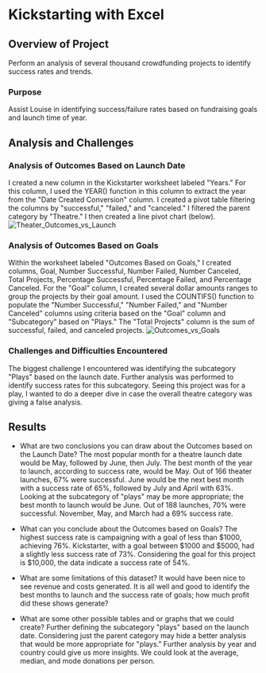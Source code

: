 # Kickstarting with Excel

## Overview of Project
Perform an analysis of several thousand crowdfunding projects to identify success rates and trends.

### Purpose
Assist Louise in identifying success/failure rates based on fundraising goals and launch time of year.

## Analysis and Challenges

### Analysis of Outcomes Based on Launch Date
I created a new column in the Kickstarter worksheet labeled "Years." For this column, I used the YEAR() function in this column to extract the year from the "Date Created Conversion" column. I created a pivot table filtering the columns by "successful," "failed," and "canceled." I filtered the parent category by "Theatre." I then created a line pivot chart (below).
![Theater_Outcomes_vs_Launch](https://user-images.githubusercontent.com/114355199/204607091-6c2545c1-43ed-401f-9c3e-3b260eda5a4c.png)


### Analysis of Outcomes Based on Goals

Within the worksheet labeled "Outcomes Based on Goals," I created columns, Goal, Number Successful, Number Failed, Number Canceled, Total Projects, Percentage Successful, Percentage Failed, and Percentage Canceled. For the "Goal" column, I created several dollar amounts ranges to group the projects by their goal amount. I used the COUNTIFS() function to populate the "Number Successful," "Number Failed," and "Number Canceled" columns using criteria based on the "Goal" column and "Subcategory" based on "Plays." The "Total Projects" column is the sum of successful, failed, and canceled projects.
![Outcomes_vs_Goals](https://user-images.githubusercontent.com/114355199/204840415-16d252cf-1c9b-43e3-a8f8-103a82df174e.png)
### Challenges and Difficulties Encountered
The biggest challenge I encountered was identifying the subcategory "Plays" based on the launch date. Further analysis was performed to identify success rates for this subcategory. Seeing this project was for a play, I wanted to do a deeper dive in case the overall theatre category was giving a false analysis.

## Results

- What are two conclusions you can draw about the Outcomes based on the Launch Date?
The most popular month for a theatre launch date would be May, followed by June, then July.
The best month of the year to launch, according to success rate, would be May. Out of 166 theater launches, 67% were successful. June would be the next best month with a success rate of 65%, followed by July and April with 63%.
Looking at the subcategory of "plays" may be more appropriate; the best month to launch would be June. Out of 188 launches, 70% were successful. November, May, and March had a 69% success rate.

- What can you conclude about the Outcomes based on Goals?
The highest success rate is campaigning with a goal of less than $1000, achieving 76%. Kickstarter, with a goal between $1000 and $5000, had a slightly less success rate of 73%. Considering the goal for this project is $10,000, the data indicate a success rate of 54%.

- What are some limitations of this dataset?
It would have been nice to see revenue and costs generated. It is all well and good to identify the best months to launch and the success rate of goals; how much profit did these shows generate?

- What are some other possible tables and or graphs that we could create?
Further defining the subcategory "plays" based on the launch date. Considering just the parent category may hide a better analysis that would be more appropriate for "plays."
Further analysis by year and country could give us more insights.
We could look at the average, median, and mode donations per person.
